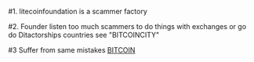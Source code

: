 
#1. litecoinfoundation is a scammer factory 

#2. Founder listen too much scammers to do things with exchanges or go do Ditactorships countries see "BITCOINCITY"

#3 Suffer from same mistakes [BITCOIN](BITCOIN.md) 
